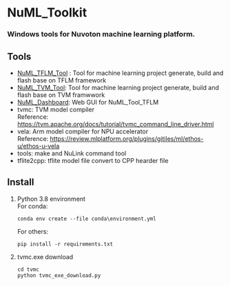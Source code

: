NuML_Toolkit
===
### Windows tools for Nuvoton machine learning platform.
## Tools 
* [NuML_TFLM_Tool](NuML_TFLM_Tool\README.md) : Tool for machine learning project generate, build and flash base on TFLM framework
* [NuML_TVM_Tool](NuML_TVM_Tool\README.md): Tool for machine learning project generate, build and flash base on TVM framwwork
* [NuML_Dashboard](NuML_Dashboard\README.md): Web GUI for NuML_Tool_TFLM 
* tvmc: TVM model compiler  
    Reference: https://tvm.apache.org/docs/tutorial/tvmc_command_line_driver.html
* vela: Arm model compiler for NPU accelerator  
    Reference: https://review.mlplatform.org/plugins/gitiles/ml/ethos-u/ethos-u-vela
* tools: make and NuLink command tool
* tflite2cpp: tflite model file convert to CPP hearder file
## Install  
1. Python 3.8 environment  
    For conda:  
    ~~~
    conda env create --file conda\environment.yml
    ~~~  
    For others:  
    ~~~
    pip install -r requirements.txt
    ~~~  
2. tvmc.exe download  
    ~~~
    cd tvmc
    python tvmc_exe_download.py
    ~~~

